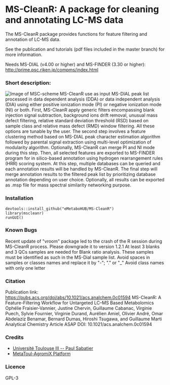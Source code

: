 # MS-CleanR: A package for cleaning and annotating LC-MS data

The MS-CleanR package provides functions for feature filtering and annotation of LC-MS data.

See the publication and tutorials (pdf files included in the master branch) for more information.

Needs MS-DIAL (v4.00 or higher) and MS-FINDER (3.30 or higher): http://prime.psc.riken.jp/compms/index.html

### Short description:
![Image of MSC-scheme](https://github.com/eMetaboHUB/MS-CleanR/blob/master/MSC-scheme.png)
MS-CleanR use as input MS-DIAL peak list processed in data dependent analysis (DDA) or data independent analysis (DIA) using either positive ionization mode (PI) or negative ionization mode (NI) or both. First, MS-CleanR apply generic filters encompassing blank injection signal subtraction, background ions drift removal, unusual mass defect filtering, relative standard deviation threshold (RSD) based on sample class and relative mass defect (RMD) window filtering. All these options are tunable by the user. The second step involves a feature clustering method based on MS-DIAL peak character estimation algorithm followed by parental signal extraction using multi-level optimization of modularity algorithm. Optionally, MS-CleanR can merge PI and NI mode during this step. Then, all selected features are exported to MS-FINDER program for in silico-based annotation using hydrogen rearrangement rules (HRR) scoring system. At this step, multiple databases can be queried and each annotation results will be handled by MS-CleanR. The final step will merge annotation results to the filtered peak list by prioritizing database annotation depending on user choice. Optionally, all results can be exported as .msp file for mass spectral similarity networking purpose.   

### Installation
```
devtools::install_github("eMetaboHUB/MS-CleanR")
library(mscleanr)
runGUI() 
```
### Known Bugs
Recent update of "vroom" package led to the crash of the R session during MS-CleanR process. Please downgrade it to version 1.2.1
At least 3 blanks and 3 QCs samples are needed for Blank ratio analysis. These samples must be identified as such in the MS-Dial sample list.
Avoid spaces in samples or classes names and replace it by "-"; "." or "_"
Avoid class names with only one letter

### Citation
Publication link: https://pubs.acs.org/doi/abs/10.1021/acs.analchem.0c01594
MS-CleanR: A Feature-Filtering Workflow for Untargeted LC–MS Based Metabolomics
Ophélie Fraisier-Vannier, Justine Chervin, Guillaume Cabanac, Virginie Puech, Sylvie Fournier, Virginie Durand, Aurélien Amiel, Olivier André, Omar Abdelaziz Benamar, Bernard Dumas, Hiroshi Tsugawa, and Guillaume Marti
Analytical Chemistry Article ASAP
DOI: 10.1021/acs.analchem.0c01594


### Credits
- [Université Toulouse III -- Paul Sabatier](https://www.univ-tlse3.fr)
- [MetaToul-AgromiX Platform](https://www.lrsv.ups-tlse.fr/metatoul-en/)

### Licence
GPL-3
